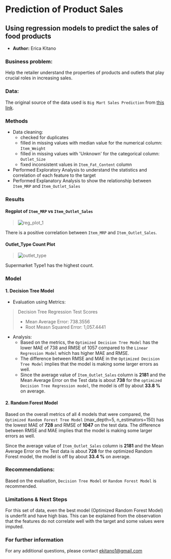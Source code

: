# **Prediction of Product Sales**

## Using regression models to predict the sales of food products 

- **Author:** Erica Kitano



### Business problem:
Help the retailer understand the properties of products and outlets that play crucial roles in increasing sales.

### Data:
The original source of the data used is `Big Mart Sales Prediction` from [this link](https://datahack.analyticsvidhya.com/contest/practice-problem-big-mart-sales-iii/).

### Methods
- Data cleaning:
  - checked for duplicates
  - filled in missing values with median value for the numerical column: `Item_Weight` 
  - filled in missing values with 'Unknown' for the categorical column: `Outlet_Size`
  - fixed inconsistent values in `Item_Fat_Content` column
- Performed Exploratory Analysis to understand the statistics and correlation of each feature to the target
- Performed Explanatory Analysis to show the relationship between `Item_MRP` and `Item_Outlet_Sales`

### Results

#### Regplot of `Item_MRP` vs `Item_Outlet_Sales`

> ![reg_plot_1](https://user-images.githubusercontent.com/127703546/236113302-968bf5a3-ccfc-459b-8336-2424a5044a44.png)

There is a positive correlation between `Item_MRP` and `Item_Outlet_Sales`.

#### Outlet_Type Count Plot

> ![outlet_type](https://user-images.githubusercontent.com/127703546/236113472-7df7a044-4c7e-4189-9ec3-dfe2632a3bc1.png)
> 
Supermarket Type1 has the highest count.

### Model
#### 1. Decision Tree Model 

- Evaluation using Metrics: 
 > Decision Tree Regression Test Scores
 > - Mean Average Error: 738.3556 
 > - Root Measn Squared Error: 1,057.4441 

- Analysis: 
    - Based on the metrics, the `Optimized Decision Tree Model` has the lower MAE of 738 and RMSE of 1057 compared to the `Linear Regression Model` which has higher MAE and RMSE. 
    - The difference between RMSE and MAE in the `Optimized Decision Tree Model` implies that the model is making some larger errors as well.
    - Since the average value of `Item_Outlet_Sales` column is **2181** and the Mean Average Error on the Test data is about **738** for the `optimized Decision Tree Regression model`, the model is off by about **33.8 %** on average.

#### 2. Random Forest Model
    
Based on the overall metrics of all 4 models that were compared, the `Optimized Random Forest Tree Model` (max_depth=5, n_estimators=150) has the lowest MAE of **728** and RMSE of **1047** on the test data. The difference between RMSE and MAE implies that the model is making some larger errors as well.

Since the average value of `Item_Outlet_Sales` column is **2181** and the Mean Average Error on the Test data is about **728** for the optimized Random Forest model, the model is off by about **33.4 %** on average.

### Recommendations: 

Based on the evaluation, `Decision Tree Model` or  `Random Forest Model` is recommended.


### Limitations & Next Steps

For this set of data, even the best model (Optimized Random Forest Model) is underfit and have high bias. This can be explained from the observation that the features do not correlate well with the target and some values were imputed.

### For further information
For any additional questions, please contact ekitano1@gmail.com
